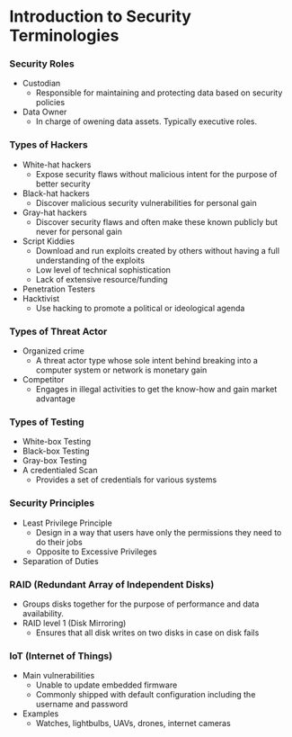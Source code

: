 # Introduction to Security Terminologies
### Security Roles
* Custodian
  * Responsible for maintaining and protecting data based on security policies
* Data Owner
  * In charge of owening data assets. Typically executive roles.

### Types of Hackers
* White-hat hackers
  * Expose security flaws without malicious intent for the purpose of better security
* Black-hat hackers
  * Discover malicious security vulnerabilities for personal gain
* Gray-hat hackers
  * Discover security flaws and often make these known publicly but never for personal gain
* Script Kiddies
  * Download and run exploits created by others without having a full understanding of the exploits
  * Low level of technical sophistication
  * Lack of extensive resource/funding
* Penetration Testers
* Hacktivist
  * Use hacking to promote a political or ideological agenda

### Types of Threat Actor
* Organized crime
  * A threat actor type whose sole intent behind breaking into a computer system or network is monetary gain
* Competitor
  * Engages in illegal activities to get the know-how and gain market advantage

### Types of Testing
* White-box Testing
* Black-box Testing
* Gray-box Testing
* A credentialed Scan
  * Provides a set of credentials for various systems
  
### Security Principles
* Least Privilege Principle
  * Design in a way that users have only the permissions they need to do their jobs
  * Opposite to Excessive Privileges
* Separation of Duties
  
### RAID (Redundant Array of Independent Disks)
* Groups disks together for the purpose of performance and data availability.
* RAID level 1 (Disk Mirroring)
  * Ensures that all disk writes on two disks in case on disk fails
  
### IoT (Internet of Things)
* Main vulnerabilities
  * Unable to update embedded firmware
  * Commonly shipped with default configuration including the username and password
* Examples
  * Watches, lightbulbs, UAVs, drones, internet cameras
